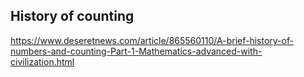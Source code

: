 ## History of counting
https://www.deseretnews.com/article/865560110/A-brief-history-of-numbers-and-counting-Part-1-Mathematics-advanced-with-civilization.html
